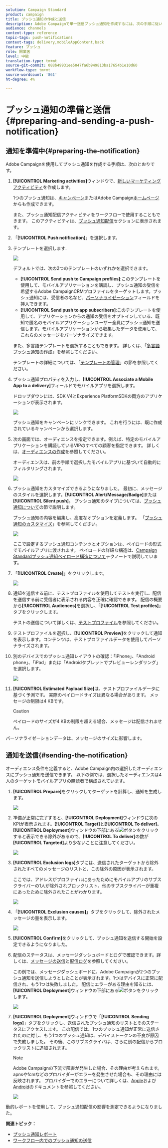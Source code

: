 ```yaml
---
solution: Campaign Standard
product: campaign
title: プッシュ通知の作成と送信
description: Adobe Campaignで単一送信プッシュ通知を作成するには、次の手順に従います。
audience: channels
content-type: reference
topic-tags: push-notifications
context-tags: delivery,mobileAppContent,back
feature: プッシュ
role: 開業医
level: 中級
translation-type: tm+mt
source-git-commit: 088b49931ee5047fa6b949813ba17654b1e10d60
workflow-type: tm+mt
source-wordcount: '861'
ht-degree: 4%

---
```



# プッシュ通知の準備と送信{#preparing-and-sending-a-push-notification}

## 通知を準備中{#preparing-the-notification}

Adobe Campaignを使用してプッシュ通知を作成する手順は、次のとおりです。

1. **[!UICONTROL Marketing activities]**&#x200B;ウィンドウで、[新しいマーケティングアクティビティ](../../start/using/marketing-activities.md#creating-a-marketing-activity)を作成します。

   1つのプッシュ通知は、[キャンペーン](../../start/using/marketing-activities.md#creating-a-marketing-activity)またはAdobe Campaign[ホームページ](../../start/using/interface-description.md#home-page)からも作成できます。

   また、プッシュ通知配信アクティビティをワークフローで使用することもできます。 このアクティビティは、[プッシュ通知配信](../../automating/using/push-notification-delivery.md)セクションに表示されます。

1. 「**[!UICONTROL Push notification]**」を選択します。
1. テンプレートを選択します.

   ![](assets/push_notif_type.png)

   デフォルトでは、次の2つのテンプレートのいずれかを選択できます。

   * **[!UICONTROL Send push to Campaign profiles]**:このテンプレートを使用して、モバイルアプリケーションを購読し、プッシュ通知の受信を希望するAdobe CampaignCRMプロファイルをターゲットします。プッシュ通知には、受信者の名など、[パーソナライゼーション](../../designing/using/personalization.md#inserting-a-personalization-field)フィールドを挿入できます。
   * **[!UICONTROL Send push to app subscribers]**:このテンプレートを使用して、アプリケーションからの通知の受信をオプトインしている、既知で匿名のモバイルアプリケーションユーザー全員にプッシュ通知を送信します。モバイルアプリケーションから収集したデータを使用して、これらのメッセージをパーソナライズできます。

   また、多言語テンプレートを選択することもできます。 詳しくは、「[多言語プッシュ通知の作成](../../channels/using/creating-a-multilingual-push-notification.md)」を参照してください。

   テンプレートの詳細については、「[テンプレートの管理](../../start/using/marketing-activity-templates.md)」の節を参照してください。

1. プッシュ通知プロパティを入力し、**[!UICONTROL Associate a Mobile App to a delivery]**&#x200B;フィールドでモバイルアプリを選択します。

   ドロップダウンには、SDK V4とExperience PlatformSDKの両方のアプリケーションが表示されます。

   ![](assets/push_notif_properties.png)

   プッシュ通知をキャンペーンにリンクできます。 これを行うには、既に作成されているキャンペーンから選択します。

1. 次の画面では、オーディエンスを指定できます。例えば、特定のモバイルアプリケーションを購読しているVIPのすべての顧客を指定できます。 詳しくは、[オーディエンスの作成](../../audiences/using/creating-audiences.md)を参照してください。

   オーディエンスは、前の手順で選択したモバイルアプリに基づいて自動的にフィルタリングされます。

   ![](assets/push_notif_audience.png)

1. プッシュ通知をカスタマイズできるようになりました。 最初に、メッセージのスタイルを選択します。**[!UICONTROL Alert/Message/Badge]**&#x200B;または&#x200B;**[!UICONTROL Silent push]**。 プッシュ通知のタイプについては、[プッシュ通知について](../../channels/using/about-push-notifications.md)の節で説明します。

   プッシュ通知の内容を編集し、高度なオプションを定義します。 「[プッシュ通知のカスタマイズ](../../channels/using/customizing-a-push-notification.md)」を参照してください。

   ![](assets/push_notif_content.png)

   ここで設定するプッシュ通知コンテンツとオプションは、ペイロードの形式でモバイルアプリに渡されます。 ペイロードの詳細な構造は、[Campaign Standardプッシュ通知ペイロード構造について](https://docs.adobe.com/content/help/ja-JP/campaign-standard/using/communication-channels/push-notifications/push-payload.translate.html)テクノートで説明しています。

1. 「**[!UICONTROL Create]**」をクリックします。

   ![](assets/push_notif_content_2.png)

1. 通知を送信する前に、テストプロファイルを使用してテストを実行し、配信を送信する前に受信者に表示される内容を正確に確認できます。 配信の概要から&#x200B;**[!UICONTROL Audiences]**&#x200B;を選択し、「**[!UICONTROL Test profiles]**」タブをクリックします。

   テストの送信について詳しくは、[テストプロファイル](../../sending/using/sending-proofs.md)を参照してください。

1. テストプロファイルを選択し、**[!UICONTROL Preview]**&#x200B;をクリックして通知を表示します。コンテンツは、テストプロファイルデータを使用してパーソナライズされます。
1. 別のデバイスでのプッシュ通知レイアウトの確認：「iPhone」、「Android phone」、「iPad」または「Androidタブレットでプレビューレンダリング」を選択します。

   ![](assets/push_notif_preview.png)

1. **[!UICONTROL Estimated Payload Size]**&#x200B;は、テストプロファイルデータに基づく予測です。 実際のペイロードサイズは異なる場合があります。 メッセージの制限は4 KBです。

   >[!CAUTION]
   >
   >ペイロードのサイズが4 KBの制限を超える場合、メッセージは配信されません。

パーソナライゼーションデータは、メッセージのサイズに影響します。

## 通知を送信{#sending-the-notification}

オーディエンス条件を定義すると、Adobe Campaign内の選択したオーディエンスにプッシュ通知を送信できます。 以下の例では、選択したオーディエンスは4人のターゲットモバイルアプリの購読者で構成されています。

1. **[!UICONTROL Prepare]**&#x200B;をクリックしてターゲットを計算し、通知を生成します。

   ![](assets/push_send_1.png)

1. 準備が正常に完了すると、**[!UICONTROL Deployment]**&#x200B;ウィンドウに次のKPIが表示されます。**[!UICONTROL Target]**&#x200B;と&#x200B;**[!UICONTROL To deliver]**。 **[!UICONTROL Deployment]**&#x200B;ウィンドウの下部にある![](assets/lp_link_properties.png)ボタンをクリックすると表示できる除外があるので、**[!UICONTROL To deliver]**&#x200B;の数が&#x200B;**[!UICONTROL Targeted]**&#x200B;より少ないことに注意してください。

   ![](assets/push_send_2.png)

1. **[!UICONTROL Exclusion logs]**&#x200B;タブには、送信されたターゲットから除外されたすべてのメッセージのリストと、この除外の原因が表示されます。

   ここでは、アドレスがプロファイルにあったためにモバイルアプリのサブスクライバーの1人が除外されブロックリスト、他のサブスクライバーが重複にあったために除外されたことがわかります。

   ![](assets/push_send_5.png)

1. 「**[!UICONTROL Exclusion causes]**」タブをクリックして、除外されたメッセージの量を表示します。

   ![](assets/push_send_7.png)

1. **[!UICONTROL Confirm]**&#x200B;をクリックして、プッシュ通知を送信する開始を設定できるようになりました。
1. 配信のステータスは、メッセージダッシュボードとログで確認できます。詳しくは、[メッセージの送信](../../sending/using/confirming-the-send.md)と[配信ログ](../../sending/using/monitoring-a-delivery.md#delivery-logs)を参照してください。

   この例では、メッセージダッシュボードに、Adobe Campaignが2つのプッシュ通知を送信しようとしたことが表示されます。1つはデバイスに正常に配信され、もう1つは失敗しました。 配信にエラーがある理由を知るには、**[!UICONTROL Deployment]**&#x200B;ウィンドウの下部にある![](assets/lp_link_properties.png)ボタンをクリックします。

   ![](assets/push_send_4.png)

1. **[!UICONTROL Deployment]**&#x200B;ウィンドウで「**[!UICONTROL Sending logs]**」タブをクリックし、送信されたプッシュ通知のリストとそのステータスにアクセスします。 この配信では、1つのプッシュ通知が正常に送信されたのに対し、もう1つのプッシュ通知は、デバイストークンの不良が原因で失敗しました。 その後、このサブスクライバは、さらに別の配信からブロックリストに追加されます。

   >[!NOTE]
   >
   >Adobe Campaignの下流で障害が発生した場合、その理由が考えられます。 apnsやfcmなどのプロバイダーがエラーを発生させた場合も、その理由には反映されます。 プロバイダーでのエラーについて詳しくは、[Apple](https://developer.apple.com/library/content/documentation/NetworkingInternet/Conceptual/RemoteNotificationsPG/CommunicatingwithAPNs.html)および[Android](https://firebase.google.com/docs/cloud-messaging/http-server-ref)のドキュメントを参照してください。

   ![](assets/push_send_6.png)

動的レポートを使用して、プッシュ通知配信の影響を測定できるようになりました。

**関連トピック：**

* [プッシュ通知レポート](../../reporting/using/push-notification-report.md)
* [ワークフロー内でのプッシュ通知の送信](../../automating/using/push-notification-delivery.md)
